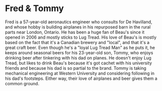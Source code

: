 # Fred & Tommy

Fred is a 57-year-old aeronautics engineer who consults for De Havilland, and whose hobby is building airplanes in his repurposed barn in the rural parts near London, Ontario. He has been a huge fan of Beau's since it opened in 2006 and mostly sticks to Lug Tread. His love of Beau's is mostly based on the fact that it's a Canadian brewery and "local", and that it's a great craft beer. Even though he's a "loyal Lug Tread Man" as he puts it, he keeps around seasonal beers for his 23-year-old son, Tommy, who enjoys drinking beer after tinkering with his dad on planes. He doesn't enjoy Lug Tread, but likes to drink Beau's because it's got cachet with his university friends and because his dad is so partial to the brand. Tommy is taking mechanical engineering at Western University and considering following in his dad's footsteps. Either way, their love of airplanes and beer gives them a common ground.
